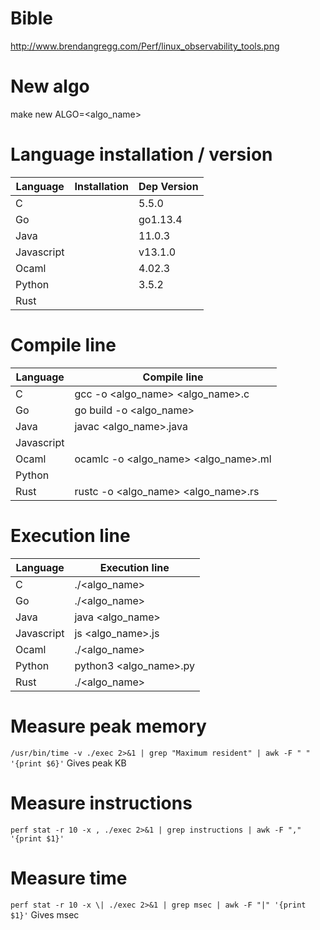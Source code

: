 # Bible
http://www.brendangregg.com/Perf/linux_observability_tools.png

# New algo
make new ALGO=<algo_name>

# Language installation / version

| Language | Installation | Dep Version
|---|---|---|
C | | 5.5.0
Go | | go1.13.4
Java | | 11.0.3
Javascript | | v13.1.0
Ocaml | | 4.02.3
Python | | 3.5.2
Rust | |

# Compile line

| Language | Compile line
|---|---|
C | gcc -o <algo_name> <algo_name>.c
Go | go build -o <algo_name>
Java | javac <algo_name>.java
Javascript |
Ocaml | ocamlc -o <algo_name> <algo_name>.ml
Python |
Rust | rustc -o <algo_name> <algo_name>.rs

# Execution line

| Language | Execution line
|---|---|
C | ./<algo_name>
Go | ./<algo_name>
Java | java <algo_name>
Javascript | js <algo_name>.js
Ocaml | ./<algo_name>
Python | python3 <algo_name>.py
Rust | ./<algo_name>

# Measure peak memory
`/usr/bin/time -v ./exec 2>&1 | grep "Maximum resident" | awk -F " " '{print $6}'`
Gives peak KB

# Measure instructions
`perf stat -r 10 -x , ./exec 2>&1 | grep instructions | awk -F "," '{print $1}'`

# Measure time
`perf stat -r 10 -x \| ./exec 2>&1 | grep msec | awk -F "|" '{print $1}'`
Gives msec
